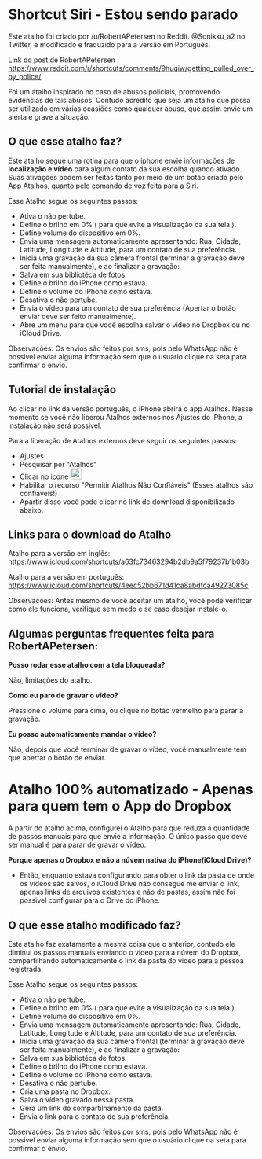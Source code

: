 # Shortcut Siri - Estou sendo parado

Este atalho foi criado por /u/RobertAPetersen no Reddit. @Sonikku_a2 no Twitter, e modificado e traduzido para a versão em Português.

Link do post de RobertAPetersen : https://www.reddit.com/r/shortcuts/comments/9huqiw/getting_pulled_over_by_police/

Foi um atalho inspirado no caso de abusos policiais, promovendo evidências de tais abusos. Contudo acredito que seja um atalho que possa ser utilizado em várias ocasiões como qualquer abuso, que assim envie um alerta e grave a situação.

## O que esse atalho faz?

Este atalho segue uma rotina para que o iphone envie informações de **localização e vídeo** para algum contato da sua escolha quando ativado. Suas ativações podem ser feitas tanto por meio de um botão criado pelo App Atalhos, quanto pelo comando de voz feita para a Siri.

Esse Atalho segue os seguintes passos:

 - Ativa o não pertube.
 - Define o brilho em 0% ( para que evite a visualização da sua tela ).
 - Define volume do dispositivo em 0%.
 - Envia uma mensagem automaticamente apresentando: Rua, Cidade, Latitude, Longitude e Altitude, para um contato de sua preferência.
 - Inicia uma gravação da sua câmera frontal (terminar a gravação deve ser feita manualmente), e ao finalizar a gravação:
 - Salva em sua bibliotéca de fotos.
 - Define o brilho do iPhone como estava.
 - Define o volume do iPhone como estava.
 - Desativa o não pertube.
 - Envia o vídeo para um contato de sua preferência (Apertar o botão enviar deve ser feito manualmente).
 - Abre um menu para que você escolha salvar o vídeo no Dropbox ou no iCloud Drive.
 
Observações: Os envios são feitos por sms, pois pelo WhatsApp não é possivel enviar alguma informação sem que o usuário clique na seta para confirmar o envio.

## Tutorial de instalação

Ao clicar no link da versão português, o iPhone abrirá o app Atalhos. Nesse momento se você não liberou Atalhos externos nos Ajustes do iPhone, a instalação não será possivel.

Para a liberação de Atalhos externos deve seguir os seguintes passos:

 - Ajustes
 - Pesquisar por "Atalhos"
 - Clicar no icone <img src="https://i.imgur.com/3OrRRqw.jpg" width="22px" height="auto">
 - Habilitar o recurso "Permitir Atalhos Não Confiáveis" (Esses atalhos são confiaveis!)
 - Apartir disso você pode clicar no link de download disponibilizado abaixo. 

## Links para o download do Atalho

Atalho para a versão em inglês: https://www.icloud.com/shortcuts/a63fc73463294b2db9a5f79237b1b03b

Atalho para a versão em português: https://www.icloud.com/shortcuts/4eec52bb671d41ca8abdfca49273085c

Observações: Antes mesmo de você aceitar um atalho, você pode verificar como ele funciona, verifique sem medo e se caso desejar instale-o.

## Algumas perguntas frequentes feita para RobertAPetersen:

**Posso rodar esse atalho com a tela bloqueada?**

Não, limitações do atalho.

**Como eu paro de gravar o vídeo?**

Pressione o volume para cima, ou clique no botão vermelho para parar a gravação.

**Eu posso automaticamente mandar o vídeo?**

Não, depois que você terminar de gravar o vídeo, você manualmente tem que apertar o botão de enviar.

# Atalho 100% automatizado - Apenas para quem tem o App do Dropbox

A partir do atalho acima, configurei o Atalho para que reduza a quantidade de passos manuais para que envie a informação. O único passo que deve ser manual é para parar de gravar o vídeo.

**Porque apenas o Dropbox e não a núvem nativa do iPhone(iCloud Drive)?** 

 - Então, enquanto estava configurando para obter o link da pasta de onde os vídeos são salvos, o iCloud Drive não consegue me enviar o link, apenas links de arquivos existentes e não de pastas, assim não foi possivel configurar para o Drive do iPhone.
 
## O que esse atalho modificado faz?

Este atalho faz exatamente a mesma coisa que o anterior, contudo ele diminui os passos manuais enviando o vídeo para a núvem do Dropbox, compartilhando automaticamente o link da pasta do vídeo para a pessoa registrada.

Esse Atalho segue os seguintes passos:

 - Ativa o não pertube.
 - Define o brilho em 0% ( para que evite a visualização da sua tela ).
 - Define volume do dispositivo em 0%.
 - Envia uma mensagem automaticamente apresentando: Rua, Cidade, Latitude, Longitude e Altitude, para um contato de sua preferência.
 - Inicia uma gravação da sua câmera frontal (terminar a gravação deve ser feita manualmente), e ao finalizar a gravação:
 - Salva em sua bibliotéca de fotos.
 - Define o brilho do iPhone como estava.
 - Define o volume do iPhone como estava.
 - Desativa o não pertube.
 - Cria uma pasta no Dropbox.
 - Salva o vídeo gravado nessa pasta.
 - Gera um link do compartilhamento da pasta.
 - Envia o link para o contato de sua preferência.
 
Observações: Os envios são feitos por sms, pois pelo WhatsApp não é possivel enviar alguma informação sem que o usuário clique na seta para confirmar o envio.
